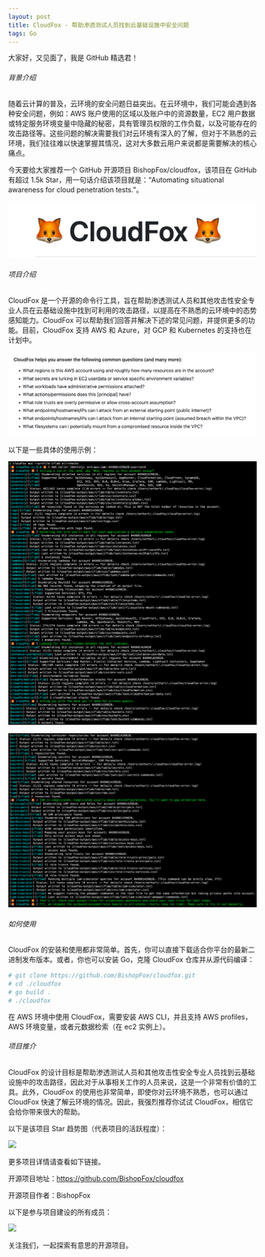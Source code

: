 ```yaml
---
layout: post
title: CloudFox - 帮助渗透测试人员找到云基础设施中安全问题
tags: Go
---
```


大家好，又见面了，我是 GitHub 精选君！

###### 背景介绍

随着云计算的普及，云环境的安全问题日益突出。在云环境中，我们可能会遇到各种安全问题，例如：AWS 账户使用的区域以及账户中的资源数量，EC2 用户数据或特定服务环境变量中隐藏的秘密，具有管理员权限的工作负载，以及可能存在的攻击路径等。这些问题的解决需要我们对云环境有深入的了解，但对于不熟悉的云环境，我们往往难以快速掌握其情况，这对大多数云用户来说都是需要解决的核心痛点。

今天要给大家推荐一个 GitHub 开源项目 BishopFox/cloudfox，该项目在 GitHub 有超过 1.5k Star，用一句话介绍该项目就是：“Automating situational awareness for cloud penetration tests.”。

![](https://raw.githubusercontent.com/ZhuPeng/pic/master/images/compress_image-20230910210650558.png)

###### 项目介绍

CloudFox 是一个开源的命令行工具，旨在帮助渗透测试人员和其他攻击性安全专业人员在云基础设施中找到可利用的攻击路径，以提高在不熟悉的云环境中的态势感知能力。CloudFox 可以帮助我们回答并解决下述的常见问题，并提供更多的功能。目前，CloudFox 支持 AWS 和 Azure，对 GCP 和 Kubernetes 的支持也在计划中。

![](https://raw.githubusercontent.com/ZhuPeng/pic/master/images/compress_image-20230910210809576.png)

以下是一些具体的使用示例：

![](https://raw.githubusercontent.com/BishopFox/cloudfox/master//.github/images/cloudfox-output-p1.png)

![](https://raw.githubusercontent.com/BishopFox/cloudfox/master//.github/images/cloudfox-output-p2.png)

###### 如何使用

CloudFox 的安装和使用都非常简单。首先，你可以直接下载适合你平台的最新二进制发布版本。或者，你也可以安装 Go，克隆 CloudFox 仓库并从源代码编译：

```bash
# git clone https://github.com/BishopFox/cloudfox.git
# cd ./cloudfox
# go build .
# ./cloudfox
```
在 AWS 环境中使用 CloudFox，需要安装 AWS CLI，并且支持 AWS profiles，AWS 环境变量，或者元数据检索（在 ec2 实例上）。

###### 项目推介

CloudFox 的设计目标是帮助渗透测试人员和其他攻击性安全专业人员找到云基础设施中的攻击路径，因此对于从事相关工作的人员来说，这是一个非常有价值的工具。此外，CloudFox 的使用也非常简单，即使你对云环境不熟悉，也可以通过 CloudFox 快速了解云环境的情况。因此，我强烈推荐你试试 CloudFox，相信它会给你带来很大的帮助。


以下是该项目 Star 趋势图（代表项目的活跃程度）：

![](https://api.star-history.com/svg?repos=BishopFox/cloudfox&type=Timeline)

更多项目详情请查看如下链接。

开源项目地址：https://github.com/BishopFox/cloudfox 

开源项目作者：BishopFox

以下是参与项目建设的所有成员：

![](https://contrib.rocks/image?repo=BishopFox/cloudfox)

关注我们，一起探索有意思的开源项目。

